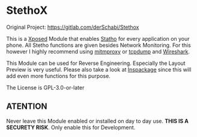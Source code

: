 StethoX
=======

Original Project: https://gitlab.com/derSchabi/Stethox

This is a [Xposed](http://repo.xposed.info/module/de.robv.android.xposed.installer) Module that enables 
[Statho](https://facebook.github.io/stetho/) for every application on your phone. All Stetho functions
are given besides Network Monitoring. For this however I highly recommend using [mitmproxy](https://mitmproxy.org/)
or [tcpdump](http://www.tcpdump.org/) and [Wireshark](https://www.wireshark.org/).

This Module can be used for Reverse Engineering. Especially the Layout Preview is very useful. Please also
take a look at [Inspackage](https://ac-pm.github.io/Inspeckage/) since this will add even more functions
for this purpose.

The License is GPL-3.0-or-later

## ATENTION
Never leave this Module enabled or installed on day to day use.
__THIS IS A SECURETY RISK__. Only enable this for Development.

